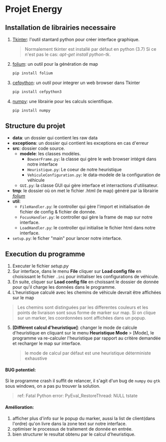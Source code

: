 # Projet Energy

## Installation de librairies necessaire
1. [Tkinter](https://docs.python.org/fr/3.7/library/tk.html): l'outil stantard python pour créer interface graphique.
    > Normalement tkinter est installé par défaut en python (3.7) Si ce n'est pas le cas: *apt-get install python-tk*.

1. [folium](https://python-visualization.github.io/folium/): un outil pour la génération de map
    ````bash
    pip install folium
    ````
1. [cefpython](https://github.com/cztomczak/cefpython): un outil pour integrer un web browser dans Tkinter
    ````bash
    pip install cefpython3
    ````
1. [numpy](https://www.numpy.org/): une librairie pour les calculs scientifique.
    ````bash
    pip install numpy
    ````
## Structure du projet
- **data**: un dossier qui contient les raw data
- **exceptions**: un dossier qui contient les exceptions en cas d'erreur
- **src**: dossier code source.
    - **modele**: les classes modèles.
        - `BowserFrame.py`: la classe qui gère le web browser intégré dans notre interface
        - `Heuristique.py`: Le coeur de notre heuristique
        - `VehiculeConfiguration.py`: le data-modele de la configuration de véhicule
    - `GUI.py`: la classe GUI qui gère interface et interractions d'utilisateur.
- **tmp**: le dossier où on met le fichier .html (le map) généré par la librairie [*folium*](https://python-visualization.github.io/folium/)
- **util**:
    - `FileHandler.py`: le controller qui gère l'import et initialisation de fichier de config & fichier de donnée. 
    - `FocusHandler.py`: le controller qui gère la frame de map sur notre interface.
    - `LoadHandler.py`: le controller qui initialise le fichier html dans notre interface.
- `setup.py`: le ficher "main" pour lancer notre interface.

## Execution du programme
1. Executer le fichier *setup.py*
2. Sur interface, dans le menu **File** cliquer sur **Load config file** en choisissant le fichier `.ini` pour initialiser les configurations de véhicule.
3. En suite, cliquer sur **Load config file** en choissant le dossier de donnée pour qu'il charge les données dans le programme.
4. L'heuristique calculé avec les chemins de véhicule devrait être affichées sur le map
> Les chemins sont distinguées par les differentes couleurs et les points de livraison sont sous forme de marker sur map. Si on clique sur un marker, les coordonnées sont affichées dans un popup. 
5. **[Différent calcul d'heuristique]**: changer le mode de calcule d'heuristique en cliquant sur le menu **Heuristique Mode** > [Mode], le programme va re-calculer l'heuristique par rapport au critère demandée et recharger le map sur interface.
    
    >le mode de calcul par défaut est une heuristique déterministe exhaustive 
    
#### BUG potentiel:
Si le programme crash il suffit de relancer, il s'agit d'un bug de `numpy` ou `gtk` sous windows, on a pas pu trouver la solution.
>ref: Fatal Python error: PyEval_RestoreThread: NULL tstate

#### Amélioration:
1. afficher plus d'info sur le popup du marker, aussi la list de client(dans l'ordre) qu'on livre dans la zone text sur notre interface.
2. optimiser le processus de traitement de donnée en entrée.
3. bien structurer le resultat obtenu par le calcul d'heuristique.
